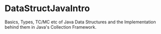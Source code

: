 # DataStructJavaIntro
Basics, Types, TC/MC etc of Java Data Structures and the Implementation behind them in Java's Collection Framework.
